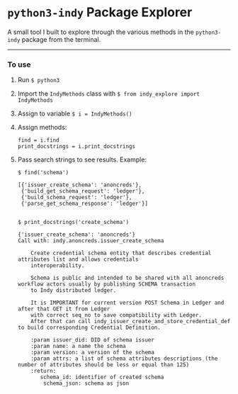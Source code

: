 # `python3-indy` Package Explorer
A small tool I built to explore through the various methods in the `python3-indy` package from the terminal.

---

### To use

1. Run `$ python3`

1. Import the `IndyMethods` class with `$ from indy_explore import IndyMethods`

1. Assign to variable `$ i = IndyMethods()`

1. Assign methods:
    ```
    find = i.find
    print_docstrings = i.print_docstrings
    ```
 
1. Pass search strings to see results. Example:
    ```
    $ find('schema')
    
    [{'issuer_create_schema': 'anoncreds'},
     {'build_get_schema_request': 'ledger'},
     {'build_schema_request': 'ledger'},
     {'parse_get_schema_response': 'ledger'}]
  
    ```
    ```
    $ print_docstrings('create_schema')
    
    {'issuer_create_schema': 'anoncreds'}
    Call with: indy.anoncreds.issuer_create_schema

        Create credential schema entity that describes credential attributes list and allows credentials
        interoperability.

        Schema is public and intended to be shared with all anoncreds workflow actors usually by publishing SCHEMA transaction
        to Indy distributed ledger.

        It is IMPORTANT for current version POST Schema in Ledger and after that GET it from Ledger
        with correct seq_no to save compatibility with Ledger.
        After that can call indy_issuer_create_and_store_credential_def to build corresponding Credential Definition.

        :param issuer_did: DID of schema issuer
        :param name: a name the schema
        :param version: a version of the schema
        :param attrs: a list of schema attributes descriptions (the number of attributes should be less or equal than 125)
        :return:
           schema_id: identifier of created schema
            schema_json: schema as json
    ```
